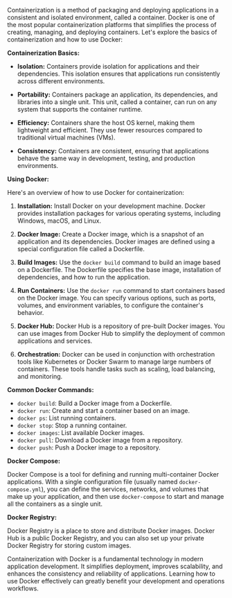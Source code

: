 Containerization is a method of packaging and deploying applications in a consistent and isolated environment, called a container. Docker is one of the most popular containerization platforms that simplifies the process of creating, managing, and deploying containers. Let's explore the basics of containerization and how to use Docker:

**Containerization Basics:**

- **Isolation:** Containers provide isolation for applications and their dependencies. This isolation ensures that applications run consistently across different environments.

- **Portability:** Containers package an application, its dependencies, and libraries into a single unit. This unit, called a container, can run on any system that supports the container runtime.

- **Efficiency:** Containers share the host OS kernel, making them lightweight and efficient. They use fewer resources compared to traditional virtual machines (VMs).

- **Consistency:** Containers are consistent, ensuring that applications behave the same way in development, testing, and production environments.

**Using Docker:**

Here's an overview of how to use Docker for containerization:

1. **Installation:** Install Docker on your development machine. Docker provides installation packages for various operating systems, including Windows, macOS, and Linux.

2. **Docker Image:** Create a Docker image, which is a snapshot of an application and its dependencies. Docker images are defined using a special configuration file called a Dockerfile.

3. **Build Images:** Use the `docker build` command to build an image based on a Dockerfile. The Dockerfile specifies the base image, installation of dependencies, and how to run the application.

4. **Run Containers:** Use the `docker run` command to start containers based on the Docker image. You can specify various options, such as ports, volumes, and environment variables, to configure the container's behavior.

5. **Docker Hub:** Docker Hub is a repository of pre-built Docker images. You can use images from Docker Hub to simplify the deployment of common applications and services.

6. **Orchestration:** Docker can be used in conjunction with orchestration tools like Kubernetes or Docker Swarm to manage large numbers of containers. These tools handle tasks such as scaling, load balancing, and monitoring.

**Common Docker Commands:**

- `docker build`: Build a Docker image from a Dockerfile.
- `docker run`: Create and start a container based on an image.
- `docker ps`: List running containers.
- `docker stop`: Stop a running container.
- `docker images`: List available Docker images.
- `docker pull`: Download a Docker image from a repository.
- `docker push`: Push a Docker image to a repository.

**Docker Compose:**

Docker Compose is a tool for defining and running multi-container Docker applications. With a single configuration file (usually named `docker-compose.yml`), you can define the services, networks, and volumes that make up your application, and then use `docker-compose` to start and manage all the containers as a single unit.

**Docker Registry:**

Docker Registry is a place to store and distribute Docker images. Docker Hub is a public Docker Registry, and you can also set up your private Docker Registry for storing custom images.

Containerization with Docker is a fundamental technology in modern application development. It simplifies deployment, improves scalability, and enhances the consistency and reliability of applications. Learning how to use Docker effectively can greatly benefit your development and operations workflows.